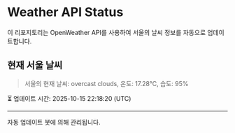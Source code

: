
# Weather API Status

이 리포지토리는 OpenWeather API를 사용하여 서울의 날씨 정보를 자동으로 업데이트합니다.

## 현재 서울 날씨
> 서울의 현재 날씨: overcast clouds, 온도: 17.28°C, 습도: 95%

⏳ 업데이트 시간: 2025-10-15 22:18:20 (UTC)

---
자동 업데이트 봇에 의해 관리됩니다.
